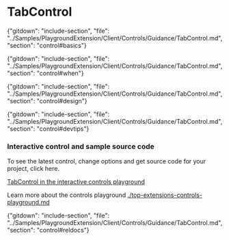 ﻿# TabControl

{"gitdown": "include-section", "file": "../Samples/PlaygroundExtension/Client/Controls/Guidance/TabControl.md", "section": "control#basics"}

<!-- TODO get an IMAGE to embed here -->

<!-- TODO get an SAMPLE CODE to embed here -->

{"gitdown": "include-section", "file": "../Samples/PlaygroundExtension/Client/Controls/Guidance/TabControl.md", "section": "control#when"}

{"gitdown": "include-section", "file": "../Samples/PlaygroundExtension/Client/Controls/Guidance/TabControl.md", "section": "control#design"}

{"gitdown": "include-section", "file": "../Samples/PlaygroundExtension/Client/Controls/Guidance/TabControl.md", "section": "control#devtips"}

### Interactive control and sample source code
To see the latest control, change options and get source code for your project, click here.

<a href="https://ms.portal.azure.com/?Microsoft_Azure_Playground=true#blade/Microsoft_Azure_Playground/ControlsIndexBlade/TabControlPlayground" target="_blank">TabControl in the interactive controls playground</a>

Learn more about the controls playground [./top-extensions-controls-playground.md](./top-extensions-controls-playground.md)


{"gitdown": "include-section", "file": "../Samples/PlaygroundExtension/Client/Controls/Guidance/TabControl.md", "section": "control#reldocs"}
